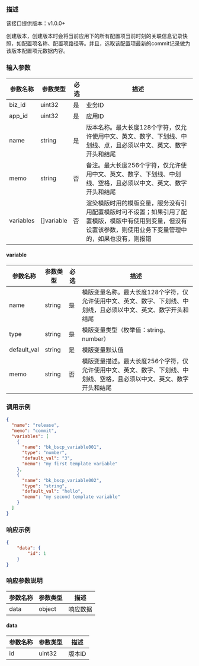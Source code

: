 ### 描述
该接口提供版本：v1.0.0+


创建版本，创建版本时会将当前应用下的所有配置项当前时刻的关联信息记录快照，如配置项名称、配置项路径等。并且，选取该配置项最新的commit记录做为该版本配置项元数据内容。

### 输入参数
| 参数名称  | 参数类型   | 必选 | 描述                                                         |
| --------- | ---------- | ---- | ------------------------------------------------------------ |
| biz_id    | uint32     | 是   | 业务ID                                                       |
| app_id    | uint32     | 是   | 应用ID                                                       |
| name      | string     | 是   | 版本名称。最大长度128个字符，仅允许使用中文、英文、数字、下划线、中划线、点，且必须以中文、英文、数字开头和结尾 |
| memo      | string     | 否   | 备注。最大长度256个字符，仅允许使用中文、英文、数字、下划线、中划线、空格，且必须以中文、英文、数字开头和结尾 |
| variables | []variable | 否   | 渲染模版时用的模版变量，服务没有引用配置模版时可不设置；如果引用了配置模版，模版中有使用到变量，但没有设置该参数，则使用业务下变量管理中的，如果也没有，则报错 |

#### variable
| 参数名称    | 参数类型 | 必选 | 描述                                                         |
| ----------- | -------- | ---- | ------------------------------------------------------------ |
| name        | string   | 是   | 模版变量名称。最大长度128个字符，仅允许使用中文、英文、数字、下划线、中划线，且必须以中文、英文、数字开头和结尾 |
| type        | string   | 是   | 模版变量类型（枚举值：string、number）                       |
| default_val | string   | 是   | 模版变量默认值                                               |
| memo        | string   | 否   | 模版变量描述。最大长度256个字符，仅允许使用中文、英文、数字、下划线、中划线、空格，且必须以中文、英文、数字开头和结尾 |

### 调用示例
```json
{
  "name": "release",
  "memo": "commit",
  "variables": [
    {
      "name": "bk_bscp_variable001",
      "type": "number",
      "default_val": "3",
      "memo": "my first template variable"
    },
    {
      "name": "bk_bscp_variable002",
      "type": "string",
      "default_val": "hello",
      "memo": "my second template variable"
    }
  ]
}
```

### 响应示例
```json
{
    "data": {
        "id": 1
    }
}
```

### 响应参数说明

| 参数名称 | 参数类型 | 描述     |
| -------- | -------- | -------- |
| data     | object   | 响应数据 |

#### data
| 参数名称 | 参数类型 | 描述   |
| -------- | -------- | ------ |
| id       | uint32   | 版本ID |